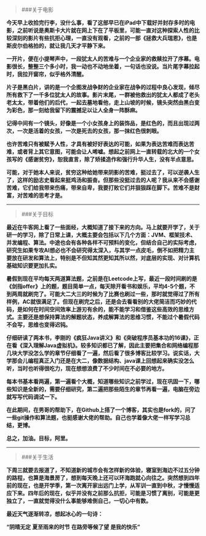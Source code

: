 >###关于电影

**今天早上收拾完行李，没什么事，看了这部早已在iPad中下载好并封存多时的电影，之前听说是奥斯卡大片就在网上下在了平板里，可能一直对这种探索人性的比较深刻的影片有些抗拒心理，一直没有观看，之前的一部《拯救大兵瑞恩》，也是斯皮尔伯格拍的，就让我几天才平静下来。**

**一开片，便在小提琴声中，一段犹太人的苦难与一个企业家的救赎拉开了序幕。电影很长，整整三个多小时，我一动也不动地坐着，一句话也没说。当片尾字幕拉起时，我拉开窗帘，似乎格外清醒。**

**片子是黑白片，讲的是一个企图发战争财的企业家在战争的过程中良心发现，倾尽所有救下了一千多位犹太人的故事。影片末尾，一群被他救出的犹太人都成了老头老太太，带着他们的后代，一起去墓地看他，走上山坡的时候，镜头突然由黑白变为彩色，那一刻给我留下的震撼足以让人全身一阵酥麻。**

**记得中间有一个镜头，好像是一个小女孩身上的装饰品，是红色的，而且出现过两次，一次是活着的女孩，一次是死去的女孩，那一抹红色很刺眼。**

**也许苦难只有被赋予人性，才具有被好好表达的可能，如果为表达苦难而表达苦难，或者背上其它意图，可能会让人唏嘘。想起之前网上一直转载的北大的一个女孩写的《感谢贫穷》，恕我直言，除了矫揉造作和强行升华人生，没有半点意思。**

**可能，对于她本人来说，贫穷这种给她带来阴影的苦难，挺过去了，可以逆袭人生了，这样的励志史看起来挺鸡汤和振奋。但那些没挺过去的人呢？我从来不会感谢苦难，它们给我带来伤痛，带来自卑，我要打败它们并狠狠踩在脚下。苦难不是财富，对苦难的思考才是。**

---

>###关于目标

**最近在牛客网上看了一些面经，大概知道了接下来的方向。马上就要开学了，关于研一的学习，除了日常上课，大概主要会包括以下几个方面：JVM、框架技术、并发编程、算法。中途也会有各种各样不可预料的变化，但结合自己的实际考虑，研究生如果专攻AI想必也不会研究得太深入，与其学一点皮毛，倒不如把精力主要放在研发和算法上，特别是不但知其然更知其所以然，对底层的实现、对计算机基础知识要更加扎实。**

**暑假到现在平均每天两道算法题，之前是在Leetcode上写，最近一段时间刷的是《剑指offer》上的题，题目简单一点，每天除开看书和娱乐，平均4-5个题，不到两周就刷完了。可能大二大三的时候为了比赛也刷过一些，那时就觉得过了所有样例，AC就很满足了。但现在刷完之后，还是会去看看别的大佬简洁而巧妙的代码，是如何在时间空间效率上游刃有余的，能不能学习和借鉴这些高效的思维方式。主要还是想保持算法的解题状态，养成解算法的思维习惯，不能过个暑假代码不会写，思维也变得迟钝。**

**仔细研读了两本书，李刚的《疯狂Java讲义》和《突破程序员基本功的16课》，正在看《深入理解Java虚拟机》。较多知识都已了解，因此主要把集合和网络编程那几块大学没怎么学的章节仔细看了一遍，然后看了很多博客比较学习。说实话，大学那会儿编程真正入门还是在大二，像数据结构、java课上回想起来确实没怎么听，当时也听得很吃力，现在想想浪费了不少时间在不必要的地方。**

**每本书基本看两遍，第一遍看个大概，知道哪些知识之前学过，现在巩固一下，哪些知识是全新的，需要仔细研究，第二遍把那些陌生的章节再看一遍，电脑在旁边就写写代码调试一下。**

**在此期间，在男哥的帮助下，在Github上搭了一个博客，其实也是fork的，问了一些git操作和算法题，也挺感谢大佬的帮助。自己也学着像大佬一样写学习总结，更博。**

**总之，加油。目标，阿里。**

---

>###关于生活

**下周三就要去报道了，不知道新的城市会有怎样新的体验，寝室到海边不过五分钟的路程，也算是海景房了，想到每天晚上还可以环海跑就心向往之。突然想到四年前的现在，也是开学季，第一次离开家出远门上学，从军训一直到中秋，才慢慢适应下来。四年后的现在，似乎并没有之前那么抗拒，可能是习惯了离别，可能是更独立了，一直就觉得没什么事能够难倒自己，一切心中有数。**

**最近天气逐渐转凉，想起冰心的一句诗：**

**“阴晴无定**
**夏至雨来的时节**
**在路旁等候了望**
**是我的快乐”**
